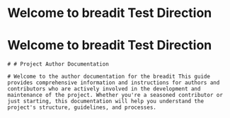 # Welcome to  breadit Test Direction

	
	
# Welcome to  breadit Test Direction

	# # Project Author Documentation

	# Welcome to the author documentation for the breadit This guide provides comprehensive information and instructions for authors and contributors who are actively involved in the development and maintenance of the project. Whether you're a seasoned contributor or just starting, this documentation will help you understand the project's structure, guidelines, and processes.

	
	
